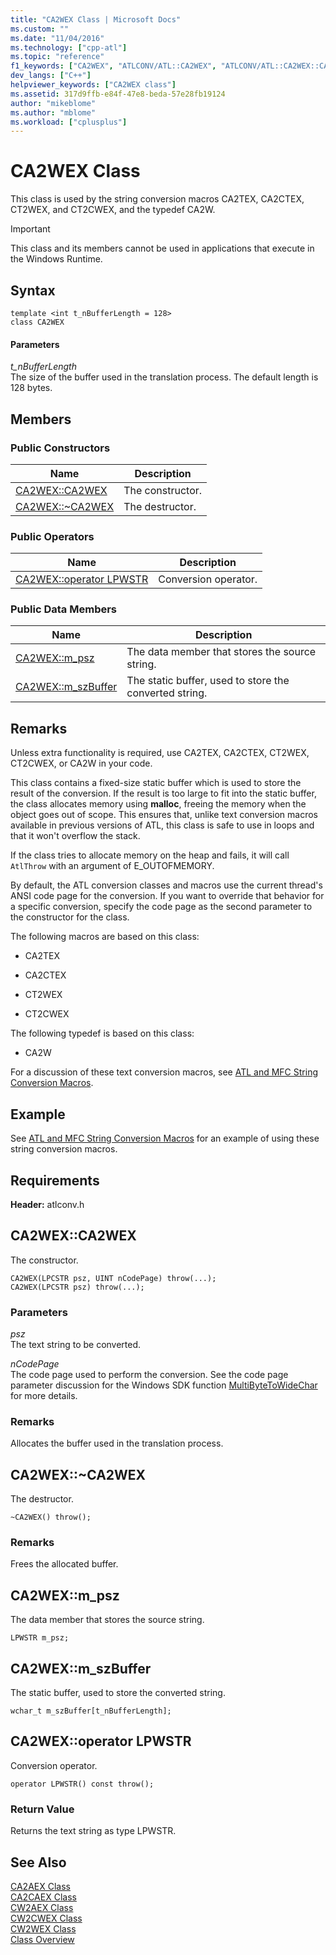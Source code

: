```yaml
---
title: "CA2WEX Class | Microsoft Docs"
ms.custom: ""
ms.date: "11/04/2016"
ms.technology: ["cpp-atl"]
ms.topic: "reference"
f1_keywords: ["CA2WEX", "ATLCONV/ATL::CA2WEX", "ATLCONV/ATL::CA2WEX::CA2WEX", "ATLCONV/ATL::CA2WEX::m_psz", "ATLCONV/ATL::CA2WEX::m_szBuffer"]
dev_langs: ["C++"]
helpviewer_keywords: ["CA2WEX class"]
ms.assetid: 317d9ffb-e84f-47e8-beda-57e28fb19124
author: "mikeblome"
ms.author: "mblome"
ms.workload: ["cplusplus"]
---
```

# CA2WEX Class

This class is used by the string conversion macros CA2TEX, CA2CTEX, CT2WEX, and CT2CWEX, and the typedef CA2W.

> [!IMPORTANT]
>  This class and its members cannot be used in applications that execute in the Windows Runtime.

## Syntax

```
template <int t_nBufferLength = 128>
class CA2WEX
```

#### Parameters

*t_nBufferLength*  
The size of the buffer used in the translation process. The default length is 128 bytes.

## Members

### Public Constructors

|Name|Description|
|----------|-----------------|
|[CA2WEX::CA2WEX](#ca2wex)|The constructor.|
|[CA2WEX::~CA2WEX](#dtor)|The destructor.|

### Public Operators

|Name|Description|
|----------|-----------------|
|[CA2WEX::operator LPWSTR](#operator_lpwstr)|Conversion operator.|

### Public Data Members

|Name|Description|
|----------|-----------------|
|[CA2WEX::m_psz](#m_psz)|The data member that stores the source string.|
|[CA2WEX::m_szBuffer](#m_szbuffer)|The static buffer, used to store the converted string.|

## Remarks

Unless extra functionality is required, use CA2TEX, CA2CTEX, CT2WEX, CT2CWEX, or CA2W in your code.

This class contains a fixed-size static buffer which is used to store the result of the conversion. If the result is too large to fit into the static buffer, the class allocates memory using **malloc**, freeing the memory when the object goes out of scope. This ensures that, unlike text conversion macros available in previous versions of ATL, this class is safe to use in loops and that it won't overflow the stack.

If the class tries to allocate memory on the heap and fails, it will call `AtlThrow` with an argument of E_OUTOFMEMORY.

By default, the ATL conversion classes and macros use the current thread's ANSI code page for the conversion. If you want to override that behavior for a specific conversion, specify the code page as the second parameter to the constructor for the class.

The following macros are based on this class:

- CA2TEX

- CA2CTEX

- CT2WEX

- CT2CWEX

The following typedef is based on this class:

- CA2W

For a discussion of these text conversion macros, see [ATL and MFC String Conversion Macros](string-conversion-macros.md).

## Example

See [ATL and MFC String Conversion Macros](string-conversion-macros.md) for an example of using these string conversion macros.

## Requirements

**Header:** atlconv.h

##  <a name="ca2wex"></a>  CA2WEX::CA2WEX

The constructor.

```
CA2WEX(LPCSTR psz, UINT nCodePage) throw(...);
CA2WEX(LPCSTR psz) throw(...);
```

### Parameters

*psz*  
The text string to be converted.

*nCodePage*  
The code page used to perform the conversion. See the code page parameter discussion for the Windows SDK function [MultiByteToWideChar](/windows/desktop/api/stringapiset/nf-stringapiset-multibytetowidechar) for more details.

### Remarks

Allocates the buffer used in the translation process.

##  <a name="dtor"></a>  CA2WEX::~CA2WEX

The destructor.

```
~CA2WEX() throw();
```

### Remarks

Frees the allocated buffer.

##  <a name="m_psz"></a>  CA2WEX::m_psz

The data member that stores the source string.

```
LPWSTR m_psz;
```

##  <a name="m_szbuffer"></a>  CA2WEX::m_szBuffer

The static buffer, used to store the converted string.

```
wchar_t m_szBuffer[t_nBufferLength];
```

##  <a name="operator_lpwstr"></a>  CA2WEX::operator LPWSTR

Conversion operator.

```  
operator LPWSTR() const throw();
```

### Return Value

Returns the text string as type LPWSTR.

## See Also

[CA2AEX Class](../../atl/reference/ca2aex-class.md)   
[CA2CAEX Class](../../atl/reference/ca2caex-class.md)   
[CW2AEX Class](../../atl/reference/cw2aex-class.md)   
[CW2CWEX Class](../../atl/reference/cw2cwex-class.md)   
[CW2WEX Class](../../atl/reference/cw2wex-class.md)   
[Class Overview](../../atl/atl-class-overview.md)

